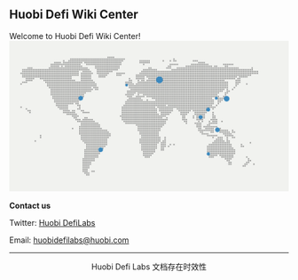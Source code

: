 ##  Huobi Defi Wiki Center
Welcome to Huobi Defi Wiki Center!
![](/img/huobi_map.png)

**Contact us**

  <i class="fa fa-twitter" aria-hidden="true"></i> Twitter: [Huobi DefiLabs](https://twitter.com/HuobiGlobal)

  <i class="fa fa-users" aria-hidden="true"></i> Email: huobidefilabs@huobi.com


---

<center> Huobi Defi Labs 文档存在时效性 <center>
